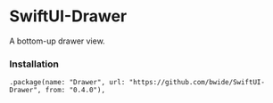 # SwiftUI-Drawer

A bottom-up drawer view.

### Installation

`.package(name: "Drawer", url: "https://github.com/bwide/SwiftUI-Drawer", from: "0.4.0"),`
